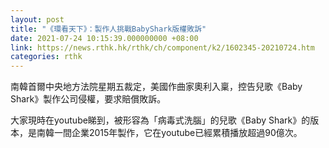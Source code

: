 ```yaml
---
layout: post
title: "《環看天下》：製作人挑戰BabyShark版權敗訴"
date: 2021-07-24 10:15:39.000000000 +08:00
link: https://news.rthk.hk/rthk/ch/component/k2/1602345-20210724.htm
categories: rthk
---
```


南韓首爾中央地方法院星期五裁定，美國作曲家奧利入稟，控告兒歌《Baby Shark》製作公司侵權，要求賠償敗訴。

大家現時在youtube睇到，被形容為「病毒式洗腦」的兒歌《Baby Shark》的版本，是南韓一間企業2015年製作，它在youtube已經累積播放超過90億次。
